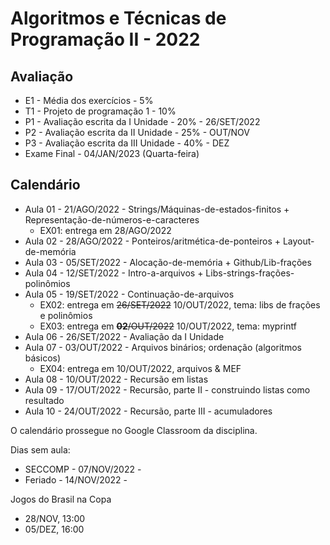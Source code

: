 # Algoritmos e Técnicas de Programação II - 2022


## Avaliação

- E1 - Média dos exercícios - 5%
- T1 - Projeto de programação 1 - 10%
- P1 - Avaliação escrita da I Unidade - 20% - 26/SET/2022
- P2 - Avaliação escrita da II Unidade - 25% - OUT/NOV
- P3 - Avaliação escrita da III Unidade - 40% - DEZ
- Exame Final - 04/JAN/2023 (Quarta-feira)

## Calendário

- Aula 01 - 21/AGO/2022 - Strings/Máquinas-de-estados-finitos + Representação-de-números-e-caracteres
    - EX01: entrega em 28/AGO/2022
- Aula 02 - 28/AGO/2022 - Ponteiros/aritmética-de-ponteiros + Layout-de-memória
- Aula 03 - 05/SET/2022 - Alocação-de-memória + Github/Lib-frações
- Aula 04 - 12/SET/2022 - Intro-a-arquivos + Libs-strings-frações-polinômios
- Aula 05 - 19/SET/2022 - Continuação-de-arquivos
    - EX02: entrega em ~~26/SET/2022~~ 10/OUT/2022, tema: libs de frações e polinômios
    - EX03: entrega em ~~**02**/OUT/2022~~ 10/OUT/2022, tema: myprintf
- Aula 06 - 26/SET/2022 - Avaliação da I Unidade
- Aula 07 - 03/OUT/2022 - Arquivos binários; ordenação (algoritmos básicos)
    - EX04: entrega em 10/OUT/2022, arquivos & MEF
- Aula 08 - 10/OUT/2022 - Recursão em listas
- Aula 09 - 17/OUT/2022 - Recursão, parte II - construindo listas como resultado
- Aula 10 - 24/OUT/2022 - Recursão, parte III - acumuladores

O calendário prossegue no Google Classroom da disciplina.

Dias sem aula:
- SECCOMP - 07/NOV/2022 -
- Feriado - 14/NOV/2022 -

Jogos do Brasil na Copa
- 28/NOV, 13:00
- 05/DEZ, 16:00


